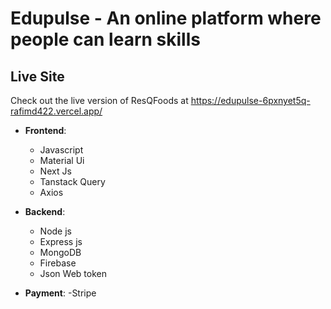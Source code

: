 # Edupulse - An online platform where people can learn skills 



## Live Site

Check out the live version of ResQFoods at https://edupulse-6pxnyet5q-rafimd422.vercel.app/

- **Frontend**:
  - Javascript
  - Material Ui
  - Next Js
  - Tanstack Query
  - Axios


- **Backend**:
  - Node js
  - Express js
  - MongoDB
  - Firebase
  - Json Web token

- **Payment**:
 -Stripe